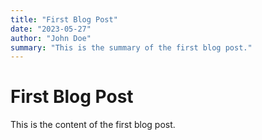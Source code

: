 ```yaml
---
title: "First Blog Post"
date: "2023-05-27"
author: "John Doe"
summary: "This is the summary of the first blog post."
---
```


# First Blog Post

This is the content of the first blog post.

